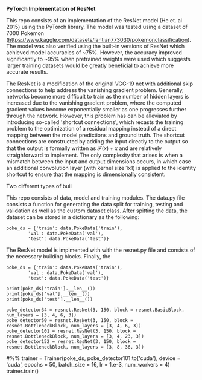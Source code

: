**PyTorch Implementation of ResNet**

This repo consists of an implementation of the ResNet model (He et. al 2015) using the PyTorch library.  The model was tested using a dataset of 7000 Pokemon (https://www.kaggle.com/datasets/lantian773030/pokemonclassification).  The model was also verified using the built-in versions of ResNet which achieved model accuracies of ~75%.  However, the accuracy improved significantly to ~95% when pretrained weights were used which suggests larger training datasets would be greatly beneficial to achieve more accurate results.

The ResNet is a modification of the original VGG-19 net with additional skip connections to help address the vanishing gradient problem.  Generally, networks become more difficult to train as the number of hidden layers is increased due to the vanishing gradient problem, where the computed gradient values become exponentially smaller as one progresses further through the network.  However, this problem has can be alleviated by introducing so-called 'shortcut connections', which recasts the training problem to the optimization of a residual mapping instead of a direct mapping between the model predictions and ground truth.  The shortcut connections are constructed by adding the input directly to the output so that the output is formally written as $\mathcal{F}(x) + x$ and are relatively straighforward to implement.  The only complexity that arises is when a mismatch between the input and output dimensions occurs, in which case an additional convolution layer (with kernel size 1x1) is applied to the identity shortcut to ensure that the mapping is dimensionally consistent.

Two different types of buil

This repo consists of data, model and training modules.  The data.py file consists a function for generating the data split for training, testing and validation as well as the custom dataset class.  After spitting the data, the dataset can be stored in a dictionary as the following:

    poke_ds = {'train': data.PokeData('train'),
            'val': data.PokeData('val'),
            'test': data.PokeData('test')}


The ResNet model is implmented with with the resnet.py file and consists of the necessary building blocks.  Finally, the 

    poke_ds = {'train': data.PokeData('train'),
            'val': data.PokeData('val'),
            'test': data.PokeData('test')}
    
    print(poke_ds['train'].__len__())
    print(poke_ds['val'].__len__())
    print(poke_ds['test'].__len__())

    poke_detector34 = resnet.ResNet(3, 150, block = resnet.BasicBlock, num_layers = [3, 4, 6, 3])
    poke_detector50 = resnet.ResNet(3, 150, block = resnet.BottleneckBlock, num_layers = [3, 4, 6, 3])
    poke_detector101 = resnet.ResNet(3, 150, block = resnet.BottleneckBlock, num_layers = [3, 4, 23, 3])
    poke_detector152 = resnet.ResNet(3, 150, block = resnet.BottleneckBlock, num_layers = [3, 8, 36, 3])
#%%
    trainer = Trainer(poke_ds, poke_detector101.to('cuda'), device = 'cuda', epochs = 50, batch_size = 16, lr = 1.e-3, num_workers = 4)
    trainer.train()
